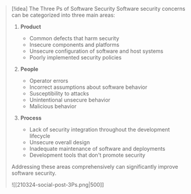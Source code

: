> [!idea] The Three Ps of Software Security
> Software security concerns can be categorized into three main areas:
> 
> 1. **Product**
>    - Common defects that harm security
>    - Insecure components and platforms
>    - Unsecure configuration of software and host systems
>    - Poorly implemented security policies
> 
> 2. **People**
>    - Operator errors
>    - Incorrect assumptions about software behavior
>    - Susceptibility to attacks
>    - Unintentional unsecure behavior
>    - Malicious behavior
> 
> 3. **Process**
>    - Lack of security integration throughout the development lifecycle
>    - Unsecure overall design
>    - Inadequate maintenance of software and deployments
>    - Development tools that don't promote security
> 
> Addressing these areas comprehensively can significantly improve software security.
> 
> ![[210324-social-post-3Ps.png|500]]

